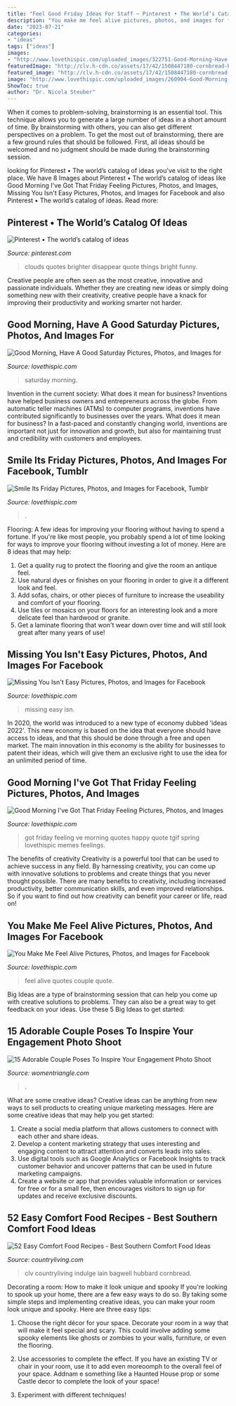 ```yaml
---
title: "Feel Good Friday Ideas For Staff ~ Pinterest • The World’s Catalog Of Ideas"
description: "You make me feel alive pictures, photos, and images for facebook"
date: "2023-07-21"
categories:
- "ideas"
tags: ["ideas"]
images:
- "http://www.lovethispic.com/uploaded_images/322751-Good-Morning-Have-A-Good-Saturday.jpg"
featuredImage: "http://clv.h-cdn.co/assets/17/42/1508447180-cornbread-beef-skillet.jpg"
featured_image: "http://clv.h-cdn.co/assets/17/42/1508447180-cornbread-beef-skillet.jpg"
image: "http://www.lovethispic.com/uploaded_images/260904-Good-Morning-I-ve-Got-That-Friday-Feeling.jpg"
ShowToc: true
author: "Dr. Nicola Steuber"
---
```



When it comes to problem-solving, brainstorming is an essential tool. This technique allows you to generate a large number of ideas in a short amount of time. By brainstorming with others, you can also get different perspectives on a problem. To get the most out of brainstorming, there are a few ground rules that should be followed. First, all ideas should be welcomed and no judgment should be made during the brainstorming session.

	

		
looking for Pinterest • The world’s catalog of ideas you've visit to the right place. We have 8 Images about Pinterest • The world’s catalog of ideas like Good Morning I&#039;ve Got That Friday Feeling Pictures, Photos, and Images, Missing You Isn&#039;t Easy Pictures, Photos, and Images for Facebook and also Pinterest • The world’s catalog of ideas. Read more:
		
    
## Pinterest • The World’s Catalog Of Ideas

<img loading=lazy src="https://s-media-cache-ak0.pinimg.com/736x/b1/34/c8/b134c8a1a8e62b55dbb2f83a50fa01b7.jpg" onerror="this.onerror=null;this.src='https://tse1.mm.bing.net/th?id=OIP.3hG4f3oWfycAQ0gELw-uzQHaHa&amp;pid=15.1';" alt="Pinterest • The world’s catalog of ideas">

_Source: pinterest.com_

>clouds quotes brighter disappear quote things bright funny. 

	

Creative people are often seen as the most creative, innovative and passionate individuals. Whether they are creating new ideas or simply doing something new with their creativity, creative people have a knack for improving their productivity and working smarter not harder.

    
## Good Morning, Have A Good Saturday Pictures, Photos, And Images For

<img loading=lazy src="http://www.lovethispic.com/uploaded_images/322751-Good-Morning-Have-A-Good-Saturday.jpg" onerror="this.onerror=null;this.src='https://tse1.mm.bing.net/th?id=OIP.Dr3gSB41F1iDbdQS4kAI1wHaFL&amp;pid=15.1';" alt="Good Morning, Have A Good Saturday Pictures, Photos, and Images for">

_Source: lovethispic.com_

>saturday morning. 

	

Invention in the current society: What does it mean for business?
Inventions have helped business owners and entrepreneurs across the globe. From automatic teller machines (ATMs) to computer programs, inventions have contributed significantly to businesses over the years. What does it mean for business? In a fast-paced and constantly changing world, inventions are important not just for innovation and growth, but also for maintaining trust and credibility with customers and employees.

    
## Smile Its Friday Pictures, Photos, And Images For Facebook, Tumblr

<img loading=lazy src="http://www.lovethispic.com/uploaded_images/92894-Smile-Its-Friday.jpg" onerror="this.onerror=null;this.src='https://tse3.mm.bing.net/th?id=OIP.nDE9IjpLLdBRY0vZPkFV5gHaKT&amp;pid=15.1';" alt="Smile Its Friday Pictures, Photos, and Images for Facebook, Tumblr">

_Source: lovethispic.com_

>. 

	

Flooring: A few ideas for improving your flooring without having to spend a fortune.
If you're like most people, you probably spend a lot of time looking for ways to improve your flooring without investing a lot of money. Here are 8 ideas that may help: 
1. Get a quality rug to protect the flooring and give the room an antique feel. 
2. Use natural dyes or finishes on your flooring in order to give it a different look and feel. 
3. Add sofas, chairs, or other pieces of furniture to increase the useability and comfort of your flooring. 
4. Use tiles or mosaics on your floors for an interesting look and a more delicate feel than hardwood or granite. 
5. Get a laminate flooring that won't wear down over time and will still look great after many years of use! 

    
## Missing You Isn&#039;t Easy Pictures, Photos, And Images For Facebook

<img loading=lazy src="http://www.lovethispic.com/uploaded_images/197900-Missing-You-Isn-t-Easy.jpg?2" onerror="this.onerror=null;this.src='https://tse3.mm.bing.net/th?id=OIP.GdkIukrWuYzc-pgpGg-7awHaGJ&amp;pid=15.1';" alt="Missing You Isn&#039;t Easy Pictures, Photos, and Images for Facebook">

_Source: lovethispic.com_

>missing easy isn. 

	

In 2020, the world was introduced to a new type of economy dubbed 'ideas 2022'. This new economy is based on the idea that everyone should have access to ideas, and that this should be done through a free and open market. The main innovation in this economy is the ability for businesses to patent their ideas, which will give them an exclusive right to use the idea for an unlimited period of time.

    
## Good Morning I&#039;ve Got That Friday Feeling Pictures, Photos, And Images

<img loading=lazy src="http://www.lovethispic.com/uploaded_images/260904-Good-Morning-I-ve-Got-That-Friday-Feeling.jpg" onerror="this.onerror=null;this.src='https://tse4.mm.bing.net/th?id=OIP.81eVuWKg7jgZqi80-IHthgHaHa&amp;pid=15.1';" alt="Good Morning I&#039;ve Got That Friday Feeling Pictures, Photos, and Images">

_Source: lovethispic.com_

>got friday feeling ve morning quotes happy quote tgif spring lovethispic memes feelings. 

	

The benefits of creativity
Creativity is a powerful tool that can be used to achieve success in any field. By harnessing creativity, you can come up with innovative solutions to problems and create things that you never thought possible. There are many benefits to creativity, including increased productivity, better communication skills, and even improved relationships. So if you want to find out how creativity can benefit your career or life, read on!

    
## You Make Me Feel Alive Pictures, Photos, And Images For Facebook

<img loading=lazy src="https://www.lovethispic.com/uploaded_images/136044-You-Make-Me-Feel-Alive.jpg" onerror="this.onerror=null;this.src='https://tse4.mm.bing.net/th?id=OIP.YF7nPVZ_lbXpVEAYrDYQfwHaLH&amp;pid=15.1';" alt="You Make Me Feel Alive Pictures, Photos, and Images for Facebook">

_Source: lovethispic.com_

>feel alive quotes couple quote. 

	

Big Ideas are a type of brainstorming session that can help you come up with creative solutions to problems. They can also be a great way to get feedback on your ideas. Use these 5 Big Ideas to get started: 

    
## 15 Adorable Couple Poses To Inspire Your Engagement Photo Shoot

<img loading=lazy src="https://www.womentriangle.com/wp-content/uploads/2016/07/cute-pose.jpg" onerror="this.onerror=null;this.src='https://tse3.mm.bing.net/th?id=OIP.3AM8eU0WmWiVA57okBvXmQHaLK&amp;pid=15.1';" alt="15 Adorable Couple Poses To Inspire Your Engagement Photo Shoot">

_Source: womentriangle.com_

>. 

	

What are some creative ideas?
Creative ideas can be anything from new ways to sell products to creating unique marketing messages. Here are some creative ideas that may help you get started: 
1. Create a social media platform that allows customers to connect with each other and share ideas. 
2. Develop a content marketing strategy that uses interesting and engaging content to attract attention and converts leads into sales. 
3. Use digital tools such as Google Analytics or Facebook Insights to track customer behavior and uncover patterns that can be used in future marketing campaigns. 
4. Create a website or app that provides valuable information or services for free or for a small fee, then encourages visitors to sign up for updates and receive exclusive discounts.

    
## 52 Easy Comfort Food Recipes - Best Southern Comfort Food Ideas

<img loading=lazy src="http://clv.h-cdn.co/assets/17/42/1508447180-cornbread-beef-skillet.jpg" onerror="this.onerror=null;this.src='https://tse4.mm.bing.net/th?id=OIP.0VFDvnD-yAhJ2ia7pO_3yQHaLH&amp;pid=15.1';" alt="52 Easy Comfort Food Recipes - Best Southern Comfort Food Ideas">

_Source: countryliving.com_

>clv countryliving indulge iain bagwell hubbard cornbread. 

	

Decorating a room: How to make it look unique and spooky
If you're looking to spook up your home, there are a few easy ways to do so. By taking some simple steps and implementing creative ideas, you can make your room look unique and spooky. Here are three easy tips:
1. Choose the right décor for your space. Decorate your room in a way that will make it feel special and scary. This could involve adding some spooky elements like ghosts or zombies to your walls, furniture, or even the flooring.

2. Use accessories to complete the effect. If you have an existing TV or chair in your room, use it to add even moreoomph to the overall feel of your space. Addnam e something like a Haunted House prop or some Castle decor to complete the look of your space!

3. Experiment with different techniques!

